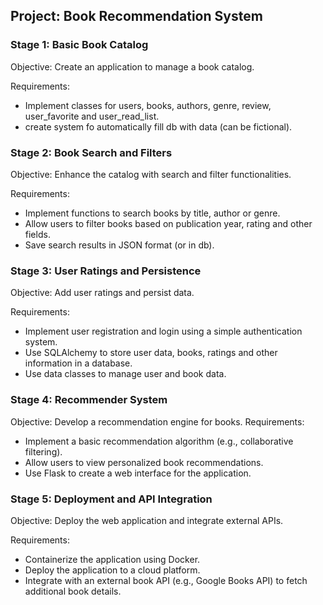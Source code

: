 ## Project: Book Recommendation System

### Stage 1: Basic Book Catalog

Objective: Create an application to manage a book catalog.

Requirements:
- Implement classes for users, books, authors, genre, review, user_favorite and user_read_list.
- create system fo automatically fill db with data (can be fictional).

### Stage 2: Book Search and Filters

Objective: Enhance the catalog with search and filter functionalities.

Requirements:
- Implement functions to search books by title, author or genre.
- Allow users to filter books based on publication year, rating and other fields.
- Save search results in JSON format (or in db).

### Stage 3: User Ratings and Persistence

Objective: Add user ratings and persist data.

Requirements:
- Implement user registration and login using a simple authentication system.
- Use SQLAlchemy to store user data, books, ratings and other information in a database.
- Use data classes to manage user and book data.


### Stage 4: Recommender System

Objective: Develop a recommendation engine for books.
Requirements:
- Implement a basic recommendation algorithm (e.g., collaborative filtering).
- Allow users to view personalized book recommendations.
- Use Flask to create a web interface for the application.

### Stage 5: Deployment and API Integration
    
Objective: Deploy the web application and integrate external APIs.

Requirements:
- Containerize the application using Docker.
- Deploy the application to a cloud platform.
- Integrate with an external book API (e.g., Google Books API) to fetch additional book details.
